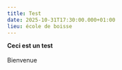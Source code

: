```yaml
---
title: Test
date: 2025-10-31T17:30:00.000+01:00
lieu: école de boisse
---
```

**Ceci est un test**\
\
Bienvenue
